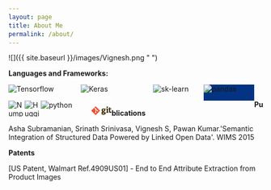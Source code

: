 ```yaml
---
layout: page
title: About Me
permalink: /about/
---
```


![]({{ site.baseurl }}/images/Vignesh.png " ")



**Languages and Frameworks:**
<p align="left">
  <img src="https://www.gstatic.com/devrel-devsite/prod/va2f579f943e40687d02fe75a771878e054c901286ea550f8e49c5efb402dac68/tensorflow/images/lockup.svg" alt="Tensorflow" width="143" height="32" align="left"/>

  <img src="https://s3.amazonaws.com/keras.io/img/keras-logo-2018-large-1200.png" alt="Keras" width="143" height="32" align="left"/>

<img src="https://scikit-learn.org/stable/_static/scikit-learn-logo-small.png" alt="sk-learn" width="100" height="32" align="left"/>

<img src="https://pandas.pydata.org/static/img/pandas_white.svg" alt="pandas" width="100" height="32" align="left" style="background-color:#033382;"/>

<img src="https://numpy.org/images/logos/numpy.svg" alt="Numpy" width="32" height="32" align="left"/>

<img src="https://huggingface.co/front/assets/huggingface_logo.svg" alt="Hugging Face" width="32" height="32" align="left"/>


<img src="https://www.python.org/static/community_logos/python-logo.png" alt="python" width="100" height="32" align="left"/>


<img src="https://raw.githubusercontent.com/github/explore/80688e429a7d4ef2fca1e82350fe8e3517d3494d/topics/git/git.png" alt="git" width="40" height="40" align="left"/>

</p>

<br>

**Publications**

<p>
Asha Subramanian, Srinath Srinivasa, Vignesh S, Pawan Kumar.'Semantic Integration of Structured Data Powered by Linked Open Data'. WIMS 2015
</p>

**Patents**
<p>

[US Patent, Walmart Ref.4909US01] - End to End Attribute Extraction from Product Images

</p>